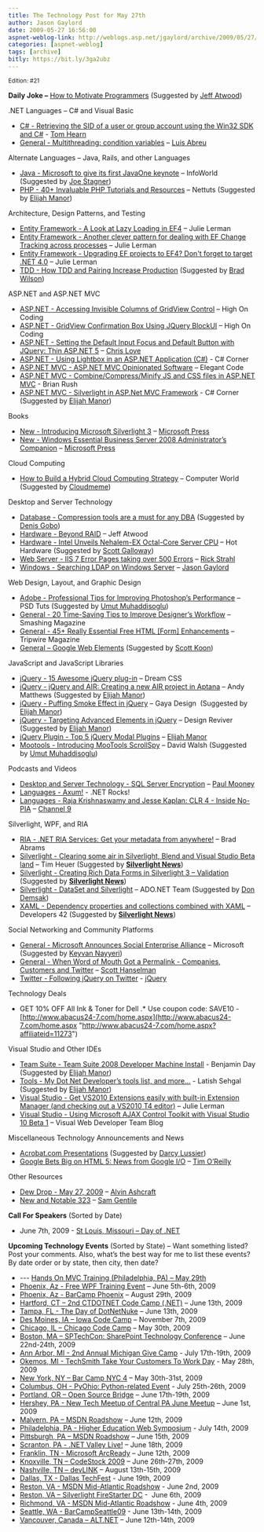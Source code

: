 ```yaml
---
title: The Technology Post for May 27th
author: Jason Gaylord
date: 2009-05-27 16:56:00
aspnet-weblog-link: http://weblogs.asp.net/jgaylord/archive/2009/05/27/the-technology-post-for-may-27th.aspx
categories: [aspnet-weblog]
tags: [archive]
bitly: https://bit.ly/3ga2ubz
---
```


<small>Edition: #21</small>

**Daily Joke –** [How to Motivate Programmers](http://www.codinghorror.com/blog/archives/001260.html) (Suggested by [Jeff Atwood](http://twitter.com/codinghorror))

.NET Languages – C# and Visual Basic

- [C# - Retrieving the SID of a user or group account using the Win32 SDK and C#](http://nerdyhearn.com/blog/142) - [Tom Hearn](http://twitter.com/nerdyhearn)
- [General - Multithreading: condition variables](http://msmvps.com/blogs/luisabreu/archive/2009/05/27/multithreading-condition-variables.aspx) – [Luis Abreu](http://twitter.com/luisabreu)

Alternate Languages – Java, Rails, and other Languages

- [Java - Microsoft to give its first JavaOne keynote](http://infoworld.com/d/developer-world/microsoft-give-its-first-javaone-keynote-566) – InfoWorld (Suggested by [Joe Stagner](http://twitter.com/MisfitGeek))
- [PHP - 40+ Invaluable PHP Tutorials and Resources](http://net.tutsplus.com/articles/web-roundups/40-invaluable-php-tutorials-and-resources/) – Nettuts (Suggested by [Elijah Manor](http://twitter.com/elijahmanor))

Architecture, Design Patterns, and Testing

- [Entity Framework - A Look at Lazy Loading in EF4](http://thedatafarm.com/blog/data-access/a-look-at-lazy-loading-in-ef4/) – Julie Lerman
- [Entity Framework - Another clever pattern for dealing with EF Change Tracking across processes](http://thedatafarm.com/blog/data-access/another-clever-pattern-for-dealingi-wtih-ef-change-tracking-across-processes/) – Julie Lerman
- [Entity Framework - Upgrading EF projects to EF4? Don't forget to target .NET 4.0](http://thedatafarm.com/blog/data-access/upgrading-ef-projects-to-ef4-don-t-forget-to-target-net-4-0/) – Julie Lerman
- [TDD - How TDD and Pairing Increase Production](http://anarchycreek.com/2009/05/26/how-tdd-and-pairing-increase-production/) (Suggested by [Brad Wilson](http://twitter.com/bradwilson))

ASP.NET and ASP.NET MVC

- [ASP.NET - Accessing Invisible Columns of GridView Control](http://www.highoncoding.com/Articles/87_Accessing_Invisible_Columns_of_GridView_Control.aspx) – High On Coding
- [ASP.NET - GridView Confirmation Box Using JQuery BlockUI](http://highoncoding.com/Articles/562_GridView_Confirmation_Box_Using_JQuery_BlockUI.aspx) – High On Coding
- [ASP.NET - Setting the Default Input Focus and Default Button with JQuery: Thin ASP.NET 5](http://professionalaspnet.com/archive/2009/05/24/Setting-the-Default-Input-Focus-and-Default-Button-_3A00_-Thin-ASP.NET-5.aspx) – [Chris Love](http://twitter.com/ChrisLove)
- [ASP.NET - Using Lightbox in an ASP.NET Application (C#)](http://www.c-sharpcorner.com/UploadFile/scottlysle/LightboxCS11142008232152PM/LightboxCS.aspx) - C# Corner
- [ASP.NET MVC - ASP.NET MVC Opinionated Software](http://elegantcode.com/2009/05/22/aspnet-mvc-opinionated-software/) – Elegant Code
- [ASP.NET MVC - Combine/Compress/Minify JS and CSS files in ASP.NET MVC](http://www.eggheadcafe.com/tutorials/aspnet/d2ab7472-50d1-4014-82d4-853131501049/combinecompressminify-j.aspx) - Brian Rush
- [ASP.NET MVC - Silverlight in ASP.Net MVC Framework](http://www.c-sharpcorner.com/UploadFile/dhananjaycoder/SilverLightwithMVCFramework04032009052312AM/SilverLightwithMVCFramework.aspx) - C# Corner (Suggested by [Elijah Manor](http://twitter.com/elijahmanor))

Books

- [New - Introducing Microsoft Silverlight 3](http://blogs.msdn.com/microsoft_press/archive/2009/05/27/rtm-d-today-introducing-microsoft-silverlight-3.aspx) – [Microsoft Press](http://twitter.com/MicrosoftPress)
- [New - Windows Essential Business Server 2008 Administrator’s Companion](http://blogs.msdn.com/microsoft_press/archive/2009/05/27/new-book-windows-essential-business-server-2008-administrator-s-companion.aspx) – [Microsoft Press](http://twitter.com/MicrosoftPress)

Cloud Computing

- [How to Build a Hybrid Cloud Computing Strategy](http://www.computerworld.com/action/article.do?command=viewArticleBasic&articleId=9133546) – Computer World (Suggested by [Cloudmeme](http://twitter.com/cloudmeme))

Desktop and Server Technology

- [Database - Compression tools are a must for any DBA](http://blogs.lessthandot.com/index.php/DataMgmt/DBAdmin/title-8) (Suggested by [Denis Gobo](http://twitter.com/DenisGobo))
- [Hardware - Beyond RAID](http://www.codinghorror.com/blog/archives/001233.html) – Jeff Atwood
- [Hardware - Intel Unveils Nehalem-EX Octal-Core Server CPU](http://hothardware.com/News/Intel-Unveils-NehalemEX-OctalCore-Server-CPU/) – Hot Hardware (Suggested by [Scott Galloway](http://twitter.com/scottgal))
- [Web Server - IIS 7 Error Pages taking over 500 Errors](http://www.west-wind.com/Weblog/posts/745738.aspx) – [Rick Strahl](http://twitter.com/RickStrahl)
- [Windows - Searching LDAP on Windows Server](http://weblogs.asp.net/jgaylord/archive/2009/05/27/searching-ldap-on-windows-server.aspx) – [Jason Gaylord](http://twitter.com/jgaylord)

Web Design, Layout, and Graphic Design

- [Adobe - Professional Tips for Improving Photoshop’s Performance](http://psd.tutsplus.com/tutorials/tools-tips/professional-tips-for-improving-photoshops-performance/) – PSD Tuts (Suggested by [Umut Muhaddisoglu](http://twitter.com/umutm))
- [General - 20 Time-Saving Tips to Improve Designer’s Workflow](http://www.smashingmagazine.com/2009/05/26/20-time-saving-tips-to-improve-designers-workflow-part-1/) – Smashing Magazine
- [General - 45+ Really Essential Free HTML \[Form\] Enhancements](http://www.tripwiremagazine.com/tools/html/45-really-essential-free-html-form-enhancements.html) – Tripwire Magazine
- [General – Google Web Elements](http://www.google.com/webelements/ "http://www.google.com/webelements/") (Suggested by [Scott Koon](http://twitter.com/lazycoder)) 

JavaScript and JavaScript Libraries

- [jQuery - 15 Awesome jQuery plug-in](http://www.dreamcss.com/2009/05/15-awesome-jquery-plug-in.html "15 Awesome jQuery plug-in") – Dream CSS
- [jQuery - jQuery and AIR: Creating a new AIR project in Aptana](http://andymatthews.net/read/2009/05/26/jQuery-and-AIR:-Creating-a-new-AIR-project-in-Aptana) – Andy Matthews (Suggested by [Elijah Manor](http://twitter.com/elijahmanor))
- [jQuery - Puffing Smoke Effect in jQuery](http://www.gayadesign.com/diy/puffing-smoke-effect-in-jquery/) – Gaya Design  (Suggested by [Elijah Manor](http://twitter.com/elijahmanor))
- [jQuery - Targeting Advanced Elements in jQuery](http://designreviver.com/tips/targeting-advanced-elements-in-jquery/) – Design Reviver (Suggested by [Elijah Manor](http://twitter.com/elijahmanor))
- [jQuery Plugin - Top 5 jQuery Modal Plugins](http://webdevdotnet.blogspot.com/2009/05/top-5-jquery-modal-plugins.html) – [Elijah Manor](http://twitter.com/elijahmanor)
- [Mootools - Introducing MooTools ScrollSpy](http://davidwalsh.name/scrollspy) – David Walsh (Suggested by [Umut Muhaddisoglu](http://twitter.com/umutm))

Podcasts and Videos

- [Desktop and Server Technology - SQL Server Encryption](http://neuronspark.com/videos/sql-server-encryption/) – [Paul Mooney](http://twitter.com/moon)
- [Languages - Axum!](http://www.dotnetrocks.com/default.aspx?showNum=449) - .NET Rocks!
- [Languages - Raja Krishnaswamy and Jesse Kaplan: CLR 4 - Inside No-PIA](http://channel9.msdn.com/posts/Charles/Raja-Krishnaswamy-and-Jesse-Kaplan-CLR-4-Inside-No-PIA/) – [Channel 9](http://twitter.com/ch9)

Silverlight, WPF, and RIA

- [RIA - .NET RIA Services: Get your metadata from anywhere!](http://blogs.msdn.com/brada/archive/2009/05/26/net-ria-services-get-your-metadata-from-anywhere.aspx) – Brad Abrams
- [Silverlight - Clearing some air in Silverlight, Blend and Visual Studio Beta land](http://timheuer.com/blog/archive/2009/05/24/silverlight-blend-visual-studio-beta-confusion.aspx) – Tim Heuer (Suggested by **[Silverlight News](http://twitter.com/SilverlightNews)**)
- [Silverlight - Creating Rich Data Forms in Silverlight 3 – Validation](http://www.silverlightshow.net/items/Creating-Rich-Data-Forms-in-Silverlight-3-Validation.aspx) (Suggested by **[Silverlight News](http://twitter.com/SilverlightNews)**)
- [Silverlight - DataSet and Silverlight](http://blogs.msdn.com/adonet/archive/2009/05/26/dataset-and-silverlight.aspx) – ADO.NET Team (Suggested by [Don Demsak](http://twitter.com/donxml))
- [XAML - Dependency properties and collections combined with XAML](http://jvdveen.blogspot.com/2009/05/dependency-properties-and-collections.html) – Developers 42 (Suggested by **[Silverlight News](http://twitter.com/SilverlightNews)**)

Social Networking and Community Platforms

- [General - Microsoft Announces Social Enterprise Alliance](http://www.microsoft.com/presspass/press/2009/may09/05-27SocialEnterprisePR.mspx) – Microsoft (Suggested by [Keyvan Nayyeri](http://twitter.com/keyvan))
- [General - When Word of Mouth Got a Permalink - Companies, Customers and Twitter](http://www.hanselman.com/blog/WhenWordOfMouthGotAPermalinkCompaniesCustomersAndTwitter.aspx) – [Scott Hanselman](http://twittercounter.com/shanselman)
- [Twitter - Following jQuery on Twitter](http://skfox.com/2008/07/06/following-jquery-on-twitter/) - [jQuery](http://twitter.com/jquery)

Technology Deals

- GET 10% OFF All Ink & Toner for Dell .\* Use coupon code: SAVE10 - [http://www.abacus24-7.com/home.aspx](http://www.abacus24-7.com/home.aspx "http://www.abacus24-7.com/home.aspx?affiliateid=11273")

Visual Studio and Other IDEs

- [Team Suite - Team Suite 2008 Developer Machine Install](http://blog.benday.com/archive/2009/05/27/23225.aspx) - Benjamin Day (Suggested by [Elijah Manor](http://twitter.com/elijahmanor))
- [Tools - My Dot Net Developer’s tools list, and more…](http://www.dotnetsurfers.com/Blog/2009/05/23/MyDotNetDeveloperrsquosToolsListAndMorehellip.aspx) - Latish Sehgal (Suggested by [Elijah Manor](http://twitter.com/elijahmanor))
- [Visual Studio - Get VS2010 Extensions easily with built-in Extension Manager (and checking out a VS2010 T4 editor)](http://thedatafarm.com/blog/tools/get-vs2010-extensions-easily-with-built-in-extension-manager-and-checking-out-a-vs2010-t4-editor/) – Julie Lerman
- [Visual Studio - Using Microsoft AJAX Control Toolkit with Visual Studio 10 Beta 1](http://blogs.msdn.com/webdevtools/archive/2009/05/26/using-microsoft-ajax-control-toolkit-with-visual-studio-10-beta-1.aspx) – Visual Web Developer Team Blog

Miscellaneous Technology Announcements and News

- [Acrobat.com Presentations](http://labs.adobe.com/technologies/presentations/) (Suggested by [Darcy Lussier](http://twitter.com/Darcy_Lussier))
- [Google Bets Big on HTML 5: News from Google I/O](http://radar.oreilly.com/2009/05/google-bets-big-on-html-5.html) – [Tim O’Reilly](http://www.twitter.com/radar)

Other Resources

- [Dew Drop - May 27, 2009](http://www.alvinashcraft.com/2009/05/27/dew-drop-may-27-2009/) – [Alvin Ashcraft](http://twitter.com/alvinashcraft)
- [New and Notable 323](http://samgentile.com/Web/new-and-notable/new-and-notable-323/) – [Sam Gentile](http://twitter.com/SamGentile)

**Call For Speakers** (Sorted by Date)

- June 7th, 2009 - [St Louis, Missouri – Day of .NET](http://stlouisdayofdotnet.com/Speakers.aspx)

**Upcoming Technology Events** (Sorted by State) – Want something listed? Post your comments. Also, what’s the best way for me to list these events? By date order or by state, then city, then date?

- \--- [Hands On MVC Training (Philadelphia, PA) – May 29th](http://www.platinumbay.com/blogs/dotneticated/archive/2009/05/18/training-hands-on-introduction-to-asp-net-mvc-development.aspx)
- [Phoenix, Az - Free WPF Training Event](http://weblogs.asp.net/dwahlin/archive/2009/05/14/free-wpf-training-event-in-phoenix-june-5th-and-6th.aspx) – June 5th-6th, 2009
- [Phoenix, Az - BarCamp Phoenix](http://barcamp.org/BarCampPhoenix) – August 29th, 2009
- [Hartford, CT – 2nd CTDOTNET Code Camp (.NET)](http://ctdotnet.org/codecamp2.aspx) – June 13th, 2009
- [Tampa, FL - The Day of DotNetNuke](http://dayofdnn.com/) – June 13th, 2009
- [Des Moines, IA – Iowa Code Camp](http://iowacodecamp.com/default.aspx) – November 7th, 2009
- [Chicago, IL – Chicago Code Camp](http://chicagocodecamp-blogs.eventbrite.com/) – May 30th, 2009
- [Boston, MA – SPTechCon: SharePoint Technology Conference](http://www.sptechcon.com/) – June 22nd-24th, 2009
- [Ann Arbor, MI - 2nd Annual Michigan Give Camp](http://michigangivecamp.eventbrite.com/) - July 17th-19th, 2009
- [Okemos, MI - TechSmith Take Your Customers To Work Day](http://visuallounge.techsmith.com/2009/05/come_visit_techsmith_may_28_is.html) - May 28th, 2009
- [New York, NY – Bar Camp NYC 4](http://blogs.msdn.com/peterlau/archive/2009/05/20/barcampnyc4-coming-may-30-31st-at-nyu.aspx) – May 30th-31st, 2009
- [Columbus, OH - PyOhio: Python-related Event](http://www.developerfusion.com/event/13421/pyohio/) - July 25th-26th, 2009
- [Portland, OR – Open Source Bridge](http://www.developerfusion.com/event/12569/open-source-bridge/) – June 17th-19th, 2009
- [Hershey, PA - New Tech Meetup of Central PA June Meetup](http://www.meetup.com/New-Tech-Meetup-of-Central-PA/calendar/10338394/) – June 1st, 2009
- [Malvern, PA – MSDN Roadshow](http://msevents.microsoft.com/CUI/EventDetail.aspx?EventID=1032415130&Culture=en-US) – June 12th, 2009
- [Philadelphia, PA - Higher Education Web Symposium](http://www.developerfusion.com/event/11332/higher-education-web-symposium/) - July 14th, 2009
- [Pittsburgh, PA – MSDN Roadshow](http://msevents.microsoft.com/CUI/EventDetail.aspx?EventID=1032415478&Culture=en-US) – June 15th, 2009
- [Scranton, PA - .NET Valley Live!](http://dotnetvalley.com/events/eventdetails.aspx?eventid=72) – June 18th, 2009
- [Franklin, TN - Microsoft ArcReady](http://www.developerfusion.com/event/12322/microsoft-arcready/) – June 12th, 2009
- [Knoxville, TN – CodeStock 2009](http://www.codestock.org/) – June 26th-27th, 2009
- [Nashville, TN – devLINK](http://devlink.net/) – August 13th-15th, 2009
- [Dallas, TX - Dallas TechFest](http://www.developerfusion.com/event/12258/dallas-techfest/) - June 19th, 2009
- [Reston, VA - MSDN Mid-Atlantic Roadshow](http://blogs.msdn.com/gduthie/archive/2009/05/21/msdn-mid-atlantic-roadshows-reston-and-richmond.aspx) - June 2nd, 2009
- [Reston, VA – Silverlight FireStarter DC](http://franksworld.com/blog/archive/2009/05/06/11482.aspx) -  June 6th, 2009
- [Richmond, VA - MSDN Mid-Atlantic Roadshow](http://blogs.msdn.com/gduthie/archive/2009/05/21/msdn-mid-atlantic-roadshows-reston-and-richmond.aspx) - June 4th, 2009
- [Seattle, WA - BarCampSeattle09](http://barcampseattle-09.pathable.com/) - June 13th-14th, 2009
- [Vancouver, Canada – ALT.NET](http://www.altnetconfcanada.com/home/index.castle) – June 12th-14th, 2009